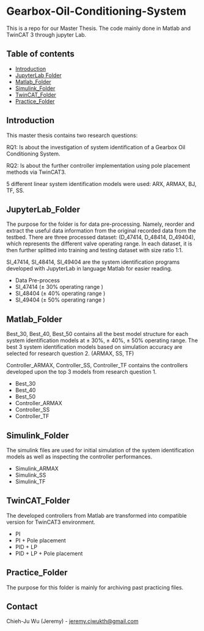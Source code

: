 # Gearbox-Oil-Conditioning-System
This is a repo for our Master Thesis. The code mainly done in Matlab and TwinCAT 3 through jupyter Lab.


## Table of contents

<!--ts-->
   * [Introduction](#Introduction)
   * [JupyterLab Folder](#JupyterLab_Folder)
   * [Matlab_Folder](#Matlab_Folder)
   * [Simulink_Folder](#Simulink_Folder)
   * [TwinCAT_Folder](#TwinCAT_Folder)
   * [Practice_Folder](#Practice_Folder)

<!--te-->

<!-- ABOUT THE PROJECT -->
## Introduction
This master thesis contains two research questions:

RQ1: Is about the investigation of system identification of a Gearbox Oil Conditioning System.

RQ2: Is about the further controller implementation using pole placement methods via TwinCAT3.

5 different linear system identification models were used: ARX, ARMAX, BJ, TF, SS.

## JupyterLab_Folder
The purpose for the folder is for data pre-processing. Namely, reorder and extract the useful data information from the original recorded data from the testbed. There are three processed dataset: (D_47414, D_48414, D_49404), which represents the different valve operating range. In each dataset, it is then further splitted into training and testing dataset with size ratio 1:1.

SI_47414, SI_48414, SI_49404 are the system identification programs developed with JupyterLab in language Matlab for easier reading.

* Data Pre-process
* SI_47414 (± 30% operating range )
* SI_48404 (± 40% operating range )
* SI_49404 (± 50% operating range )

## Matlab_Folder
Best_30, Best_40, Best_50 contains all the best model structure for each system identification models at ± 30%, ± 40%, ± 50% operating range. The best 3 system identification models based on simulation accuracy are selected for research question 2. (ARMAX, SS, TF)

Controller_ARMAX, Controller_SS, Controller_TF contains the controllers developed upon the top 3 models from research question 1.

* Best_30
* Best_40
* Best_50
* Controller_ARMAX
* Controller_SS
* Controller_TF

## Simulink_Folder
The simulink files are used for initial simulation of the system identification models as well as inspecting the controller performances.
* Simulink_ARMAX
* Simulink_SS
* Simulink_TF

## TwinCAT_Folder
The developed controllers from Matlab are transformed into compatible version for TwinCAT3 environment.
* PI
* PI + Pole placement
* PID + LP
* PID + LP + Pole placement

## Practice_Folder
The purpose for this folder is mainly for archiving past practicing files.

<!-- CONTACT -->
## Contact

Chieh-Ju Wu (Jeremy) - jeremy.cjwukth@gmail.com
